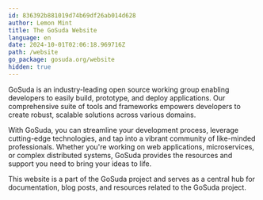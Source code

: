 ```yaml
---
id: 836392b881019d74b69df26ab014d628
author: Lemon Mint
title: The GoSuda Website
language: en
date: 2024-10-01T02:06:18.969716Z
path: /website
go_package: gosuda.org/website
hidden: true
---
```

GoSuda is an industry-leading open source working group enabling developers to easily build, prototype, and deploy applications. Our comprehensive suite of tools and frameworks empowers developers to create robust, scalable solutions across various domains.

With GoSuda, you can streamline your development process, leverage cutting-edge technologies, and tap into a vibrant community of like-minded professionals. Whether you're working on web applications, microservices, or complex distributed systems, GoSuda provides the resources and support you need to bring your ideas to life.

This website is a part of the GoSuda project and serves as a central hub for documentation, blog posts, and resources related to the GoSuda project.
